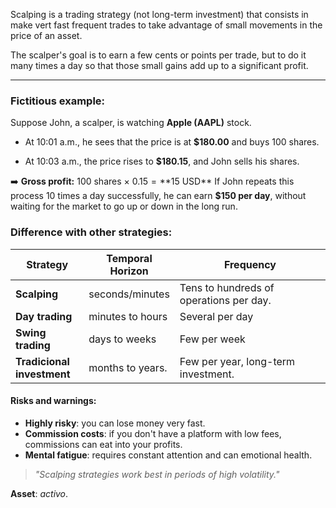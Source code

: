 Scalping is a trading strategy (not long-term investment) that consists in make vert fast frequent trades to take advantage of small movements in the price of an asset.

The scalper's goal is to earn a few cents or points per trade, but to do it  many times a day so that those small gains add up to a significant profit.

---
### Fictitious example:

Suppose John, a scalper, is watching **Apple (AAPL)** stock.

- At 10:01 a.m., he sees that the price is at **$180.00** and buys 100 shares.
    
- At 10:03 a.m., the price rises to **$180.15**, and John sells his shares.
    

➡️ **Gross profit:** 100 shares × $0.15 = **$15 USD** 
If John repeats this process 10 times a day successfully, he can earn **$150 per day**, without waiting for the market to go up or down in the long run.

### Difference with other strategies:

| Strategy                      | Temporal<br>Horizon | Frequency                               |
| ----------------------------- | ------------------- | --------------------------------------- |
| **Scalping**                  | seconds/minutes     | Tens to hundreds of operations per day. |
| **Day trading**               | minutes to hours    | Several per day                         |
| **Swing trading**             | days to weeks       | Few per week                            |
| **Tradicional<br>investment** | months to years.    | Few per year, long-term investment.     |

#### Risks and warnings:
* **Highly risky**: you can lose money very fast.
* **Commission costs**: if you don't have a platform with low fees, commissions can eat into your profits.
* **Mental fatigue**: requires constant attention and can emotional health.


> _"Scalping strategies work best in periods of high volatility."_

**Asset**: *activo*.